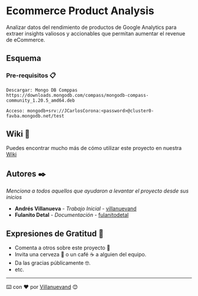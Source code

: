 # Ecommerce Product Analysis

Analizar datos del rendimiento de productos de Google Analytics para extraer insights valiosos y accionables que permitan aumentar el revenue de eCommerce.  

## Esquema


### Pre-requisitos 📋

```
Descargar: Mongo DB Comppas
https://downloads.mongodb.com/compass/mongodb-compass-community_1.20.5_amd64.deb

Acceso: mongodb+srv://JCarlosCorona:<password>@cluster0-favba.mongodb.net/test

```

## Wiki 📖

Puedes encontrar mucho más de cómo utilizar este proyecto en nuestra [Wiki](https://github.com/tu/proyecto/wiki)


## Autores ✒️

_Menciona a todos aquellos que ayudaron a levantar el proyecto desde sus inicios_

* **Andrés Villanueva** - *Trabajo Inicial* - [villanuevand](https://github.com/villanuevand)
* **Fulanito Detal** - *Documentación* - [fulanitodetal](#fulanito-de-tal)


## Expresiones de Gratitud 🎁

* Comenta a otros sobre este proyecto 📢
* Invita una cerveza 🍺 o un café ☕ a alguien del equipo. 
* Da las gracias públicamente 🤓.
* etc.



---
⌨️ con ❤️ por [Villanuevand](https://github.com/Villanuevand) 😊
